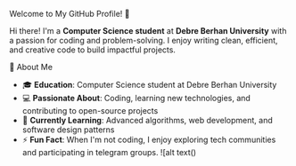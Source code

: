 Welcome to My GitHub Profile! 🌟

Hi there! I'm a **Computer Science student** at **Debre Berhan University** with a passion for coding and problem-solving. I enjoy writing clean, efficient, and creative code to build impactful projects.

🚀 About Me

- 🎓 **Education**: Computer Science student at Debre Berhan University
- 💻 **Passionate About**: Coding, learning new technologies, and contributing to open-source projects
- 🌱 **Currently Learning**: Advanced algorithms, web development, and software design patterns
- ⚡ **Fun Fact**: When I'm not coding, I enjoy exploring tech communities and participating in telegram groups.
  ![alt text()
